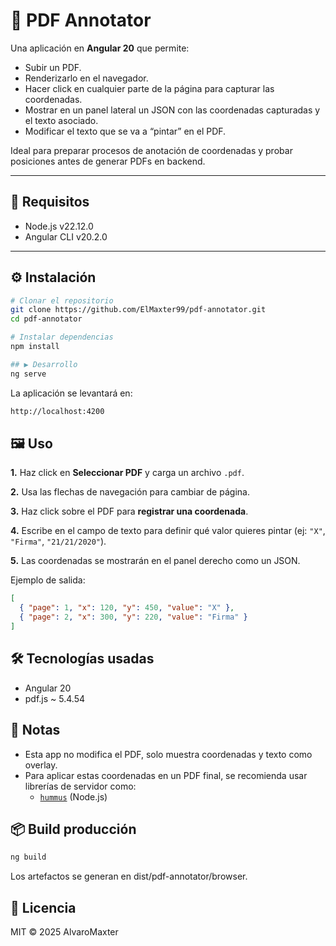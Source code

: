 # 📑 PDF Annotator

Una aplicación en **Angular 20** que permite:

- Subir un PDF.
- Renderizarlo en el navegador.
- Hacer click en cualquier parte de la página para capturar las coordenadas.
- Mostrar en un panel lateral un JSON con las coordenadas capturadas y el texto asociado.
- Modificar el texto que se va a “pintar” en el PDF.

Ideal para preparar procesos de anotación de coordenadas y probar posiciones antes de generar PDFs en backend.

---

## 🚀 Requisitos

- Node.js v22.12.0  
- Angular CLI v20.2.0

---

## ⚙️ Instalación

```bash
# Clonar el repositorio
git clone https://github.com/ElMaxter99/pdf-annotator.git
cd pdf-annotator

# Instalar dependencias
npm install

## ▶️ Desarrollo
ng serve
```
La aplicación se levantará en:
```bash
http://localhost:4200
```

## 🖼️ Uso

**1.** Haz click en **Seleccionar PDF** y carga un archivo `.pdf`.

**2.** Usa las flechas de navegación para cambiar de página.

**3.** Haz click sobre el PDF para **registrar una coordenada**.

**4.** Escribe en el campo de texto para definir qué valor quieres pintar (ej: `"X"`, `"Firma"`, `"21/21/2020"`).

**5.** Las coordenadas se mostrarán en el panel derecho como un JSON.

Ejemplo de salida:
```json
[
  { "page": 1, "x": 120, "y": 450, "value": "X" },
  { "page": 2, "x": 300, "y": 220, "value": "Firma" }
]
```

## 🛠️ Tecnologías usadas
* Angular 20
* pdf.js ~ 5.4.54


## 📌 Notas
* Esta app no modifica el PDF, solo muestra coordenadas y texto como overlay.
* Para aplicar estas coordenadas en un PDF final, se recomienda usar librerías de servidor como:
  * [`hummus`](https://www.npmjs.com/package/hummus) (Node.js)
  
## 📦 Build producción
```bash
ng build
```
Los artefactos se generan en dist/pdf-annotator/browser.

## 📝 Licencia
MIT © 2025 AlvaroMaxter